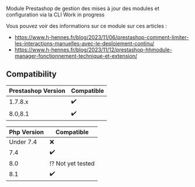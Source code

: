 Module Prestashop de gestion des mises à jour des modules et configuration via la CLI 
Work in progress

Vous pouvez voir des informations sur ce module sur ces articles :

- https://www.h-hennes.fr/blog/2023/11/06/prestashop-comment-limiter-les-interactions-manuelles-avec-le-deploiement-continu/
- https://www.h-hennes.fr/blog/2023/11/12/prestashop-hhmodule-manager-fonctionnement-technique-et-extension/


Compatibility
---

| Prestashop Version | Compatible |
|--------------------| ---------|
| 1.7.8.x | :heavy_check_mark: |
| 8.0,8.1                 | :heavy_check_mark: |



| Php Version | Compatible                   |
|-------------|------------------------------|
| Under 7.4   | :x:           |
| 7.4         | :heavy_check_mark:           |
| 8.0         | :interrobang: Not yet tested |
| 8.1         | :heavy_check_mark: |
